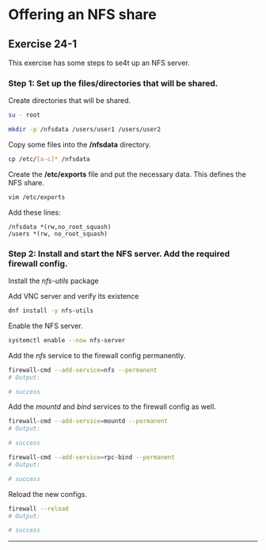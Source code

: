 # Offering an NFS share
## Exercise 24-1

This exercise has some steps to se4t up an NFS server.

### Step 1: Set up the files/directories that will be shared.

Create directories that will be shared.

```bash
su - root 

mkdir -p /nfsdata /users/user1 /users/user2
```

Copy some files into the **/nfsdata** directory.

```bash
cp /etc/[a-c]* /nfsdata
```

Create the **/etc/exports** file and put the necessary data. This defines the NFS share.

```bash
vim /etc/exports
```

Add these lines: 

```
/nfsdata *(rw,no_root_squash)
/users *(rw, no_root_squash)
```


### Step 2: Install and start the NFS server. Add the required firewall config.

Install the *nfs-utils* package

Add VNC server and verify its existence

```bash
dnf install -y nfs-utils
```

Enable the NFS server.

```bash
systemctl enable --now nfs-server
```

Add the *nfs* service to the firewall config permanently.

```bash
firewall-cmd --add-service=nfs --permanent
# Output:

# success
```

Add the *mountd* and *bind* services to the firewall config as well.

```bash
firewall-cmd --add-service=mountd --permanent
# Output:

# success

firewall-cmd --add-service=rpc-bind --permanent
# Output:

# success
```

Reload the new configs.

```bash
firewall --reload
# Output:

# success
```


---